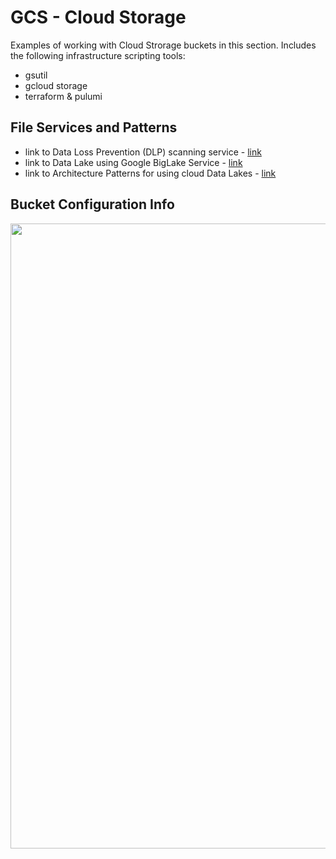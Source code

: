 # GCS - Cloud Storage

Examples of working with Cloud Strorage buckets in this section.  Includes the following infrastructure scripting tools:
- gsutil
- gcloud storage
- terraform & pulumi

## File Services and Patterns

- link to Data Loss Prevention (DLP) scanning service - [link](https://github.com/lynnlangit/gcp-essentials/blob/master/1_storage/1a_Storage/DLP.md)
- link to Data Lake using Google BigLake Service - [link](https://github.com/lynnlangit/gcp-essentials/tree/master/4_big%20data_and_genomics/4k_BigLake_%26_Dataplex)
- link to Architecture Patterns for using cloud Data Lakes - [link](https://github.com/lynnlangit/learning-cloud/blob/master/GCP/GCP-CLOUDLAKES.md) 

## Bucket Configuration Info

<img src="https://github.com/lynnlangit/gcp-essentials/blob/master/7_sample_data/images/GCS.png" width=1000>


